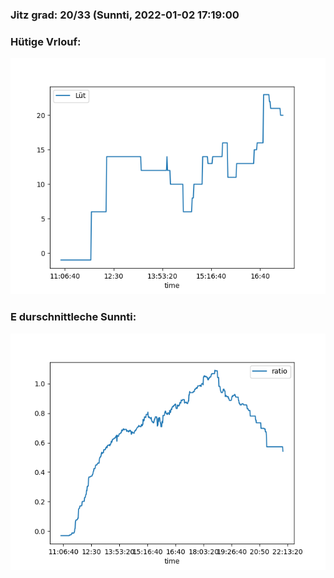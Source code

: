 ### Jitz grad: 20/33 (Sunnti, 2022-01-02 17:19:00

### Hütige Vrlouf:
![Graph](Today.png)

### E durschnittleche Sunnti:
![Graph](Sunnti.png)